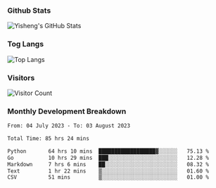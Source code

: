 ### Github Stats
![Yisheng's GitHub Stats](https://github-readme-stats-9qabuvhk1-gongyisheng.vercel.app/api?username=gongyisheng&count_private=true&show_icons=true)
### Tog Langs
![Top Langs](https://github-readme-stats-9qabuvhk1-gongyisheng.vercel.app/api/top-langs/?username=gongyisheng&layout=compact)
### Visitors
![Visitor Count](https://profile-counter.glitch.me/gongyisheng/count.svg)
### Monthly Development Breakdown
<!--START_SECTION:waka-->

```txt
From: 04 July 2023 - To: 03 August 2023

Total Time: 85 hrs 24 mins

Python       64 hrs 10 mins  ██████████████████▓░░░░░░   75.13 %
Go           10 hrs 29 mins  ███░░░░░░░░░░░░░░░░░░░░░░   12.28 %
Markdown     7 hrs 6 mins    ██░░░░░░░░░░░░░░░░░░░░░░░   08.32 %
Text         1 hr 22 mins    ▒░░░░░░░░░░░░░░░░░░░░░░░░   01.60 %
CSV          51 mins         ▒░░░░░░░░░░░░░░░░░░░░░░░░   01.00 %
```

<!--END_SECTION:waka-->
